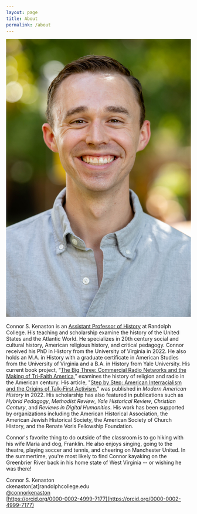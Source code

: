 ```yaml
---
layout: page
title: About
permalink: /about
---
```



<img class="thumbnail" src="Images/KENASTON-HEADSHOT-FALL-2022.jpg" alt="This is a photograph of Connor S. Kenaston, a historian of U.S. history. Kenaston is smiling and wearing a grey button-down shirt. The green trees behind Kenaston are blurred.">

Connor S. Kenaston is an [Assistant Professor of History](https://www.randolphcollege.edu/news/2022/09/21207/) at Randolph College. His teaching and scholarship examine the history of the United States and the Atlantic World. He specializes in 20th century social and cultural history, American religious history, and critical pedagogy. Connor received his PhD in History from the University of Virginia in 2022. He also holds an M.A. in History with a graduate certificate in American Studies from the University of Virginia and a B.A. in History from Yale University. His current book project, “[The Big Three: Commercial Radio Networks and the Making of Tri-Faith America](projects.html),” examines the history of religion and radio in the American century. His article, "[Step by Step: American Interracialism and the Origins of Talk-First Activism](https://doi.org/10.1017/mah.2022.2)," was published in _Modern American History_ in 2022. His scholarship has also featured in publications such as _Hybrid Pedagogy_, _Methodist Review_, _Yale Historical Review_, _Christian Century_, and _Reviews in Digital Humanities_. His work has been supported by organizations including the American Historical Association, the American Jewish Historical Society, the American Society of Church History, and the Renate Voris Fellowship Foundation.

Connor's favorite thing to do outside of the classroom is to go hiking with his wife Maria and dog, Franklin. He also enjoys singing, going to the theatre, playing soccer and tennis, and cheering on Manchester United. In the summertime, you're most likely to find Connor kayaking on the Greenbrier River back in his home state of West Virginia -- or wishing he was there!

Connor S. Kenaston  
ckenaston[at]randolphcollege.edu  
[@connorkenaston](https://twitter.com/ConnorKenaston)  
[https://orcid.org/0000-0002-4999-7177](https://orcid.org/0000-0002-4999-7177)
